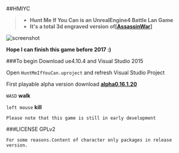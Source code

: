 ##HMIYC

>* **Hunt Me If You Can is an UnrealEngine4 Battle Lan Game**
>* **It's a total 3d engraved version of[[AssassinWar](https://github.com/TyrealGray/AssassinWar)]**

![screenshot](http://tyrealgray.github.io/HMIYC/images/HMIYC.jpg)

**Hope I can finish this game before 2017 :)**

###To begin
Download ue4.10.4 and Visual Studio 2015

Open `HuntMeIfYouCan.uproject` and refresh Visual Studio Project

First playable alpha version download **[alpha0.16.1.20](http://pan.baidu.com/s/1dEwbyyl)**

`WASD` **walk**

`left mouse` **kill**

`Please note that this game is still in early development`

###LICENSE
GPLv2

`For some reasons.Content of character only packages in release version.`
